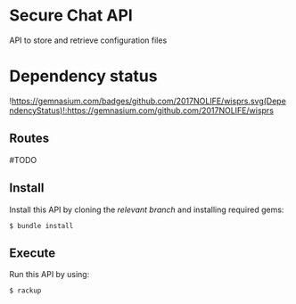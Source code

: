 # Secure Chat API

API to store and retrieve configuration files

# Dependency status
!https://gemnasium.com/badges/github.com/2017NOLIFE/wisprs.svg(DependencyStatus)!:https://gemnasium.com/github.com/2017NOLIFE/wisprs

## Routes

#TODO

## Install

Install this API by cloning the *relevant branch* and installing required gems:

    $ bundle install

## Execute

Run this API by using:

    $ rackup
